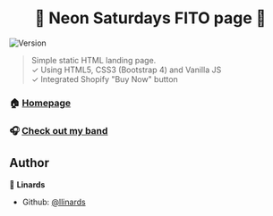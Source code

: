 <h1 align="center">👋 Neon Saturdays FITO page 👋</h1>
<p>
  <img alt="Version" src="https://img.shields.io/badge/version-1.0-blue.svg?cacheSeconds=2592000" />
</p>

> Simple static HTML landing page.<br />
> ✓ Using HTML5, CSS3 (Bootstrap 4) and Vanilla JS<br />
> ✓ Integrated Shopify "Buy Now" button

### 🏠 [Homepage](https://optimistic-kepler-1cc00e.netlify.app/)
### 🎧 [Check out my band](https://neonsaturdays.com)

## Author

👤 **Linards**

* Github: [@llinards](https://github.com/llinards)
